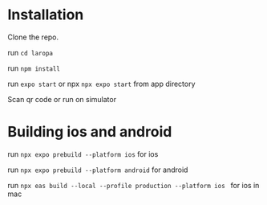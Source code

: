 # Installation

Clone the repo.

run `cd laropa`

run `npm install`

run `expo start` or npx `npx expo start` from app directory

Scan qr code or run on simulator

# Building ios and android

run `npx expo prebuild --platform ios` for ios

run `npx expo prebuild --platform android` for android

run `npx eas build --local --profile production --platform ios ` for ios in mac
